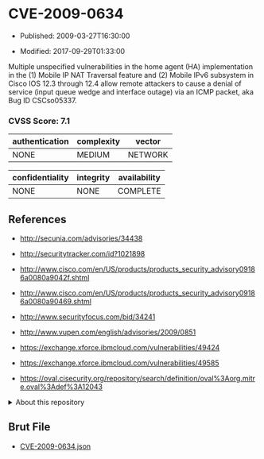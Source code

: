 # CVE-2009-0634

- Published: 2009-03-27T16:30:00

- Modified: 2017-09-29T01:33:00

Multiple unspecified vulnerabilities in the home agent (HA) implementation in the (1) Mobile IP NAT Traversal feature and (2) Mobile IPv6 subsystem in Cisco IOS 12.3 through 12.4 allow remote attackers to cause a denial of service (input queue wedge and interface outage) via an ICMP packet, aka Bug ID CSCso05337.

### CVSS Score: **7.1**

| authentication | complexity | vector |
| --- | --- | --- |
| NONE | MEDIUM | NETWORK |

| confidentiality | integrity | availability |
| --- | --- | --- |
| NONE | NONE | COMPLETE |

## References

* http://secunia.com/advisories/34438

* http://securitytracker.com/id?1021898

* http://www.cisco.com/en/US/products/products_security_advisory09186a0080a9042f.shtml

* http://www.cisco.com/en/US/products/products_security_advisory09186a0080a90469.shtml

* http://www.securityfocus.com/bid/34241

* http://www.vupen.com/english/advisories/2009/0851

* https://exchange.xforce.ibmcloud.com/vulnerabilities/49424

* https://exchange.xforce.ibmcloud.com/vulnerabilities/49585

* https://oval.cisecurity.org/repository/search/definition/oval%3Aorg.mitre.oval%3Adef%3A12043

<details>
<summary>About this repository</summary> 

  This repository is part of the project [Live Hack CVE](https://github.com/Live-Hack-CVE). Main website can be found [www.live-hack.org](https://www.live-hack.org) 
  
  Made by [Sn0wAlice](https://github.com/Sn0wAlice) for the people that care about security and need to have a feed of the latest CVEs. Hope you enjoy it, don't forget to star the repo and follow me on [Twitter](https://twitter.com/Sn0wAlice) and [Github](https://github.com/Sn0wAlice). And that is my [personnal website](https://www.alice-snow.me/)

  - [Home Page](https://github.com/Live-Hack-CVE)
  - [Framework](https://github.com/Live-Hack-CVE/cve-framework)
  - [CVE database](https://github.com/Live-Hack-CVE/full_database)
  - [Changelog](https://github.com/Live-Hack-CVE/Changelog)
</details>

## Brut File

* [CVE-2009-0634.json](https://raw.githubusercontent.com/Live-Hack-CVE/full_database/main/cves/2009/CVE-2009-0634.json)

